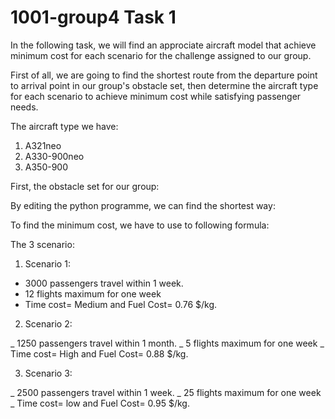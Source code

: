 # 1001-group4 Task 1

In the following task, we will find an approciate aircraft model that achieve minimum cost for each scenario for the challenge assigned to our group.

First of all, we are going to find the shortest route from the departure point to arrival point in our group's obstacle set, then determine the aircraft type for each scenario to achieve minimum cost while satisfying passenger needs.

The aircraft type we have:
1. A321neo
2. A330-900neo
3. A350-900

First, the obstacle set for our group:



By editing the python programme, we can find the shortest way:



To find the minimum cost, we have to use to following formula:


The 3 scenario:

1.  Scenario 1:

   - 3000 passengers travel within 1 week.
   - 12 flights maximum for one week
   - Time cost= Medium and Fuel Cost= 0.76 $/kg.

2.  Scenario 2:

   _ 1250 passengers travel within 1 month.
   _ 5 flights maximum for one week
   _ Time cost= High and Fuel Cost= 0.88 $/kg.

3.  Scenario 3:

   _ 2500 passengers travel within 1 week.
   _ 25 flights maximum for one week
   _ Time cost= low and Fuel Cost= 0.95 $/kg.
